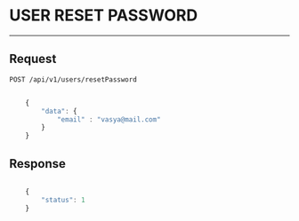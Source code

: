 # USER RESET PASSWORD
-------------

## Request

    POST /api/v1/users/resetPassword

```javascript

    {
        "data": {
            "email" : "vasya@mail.com"
        }
    }

```

## Response

```javascript

    {
        "status": 1
    }

```